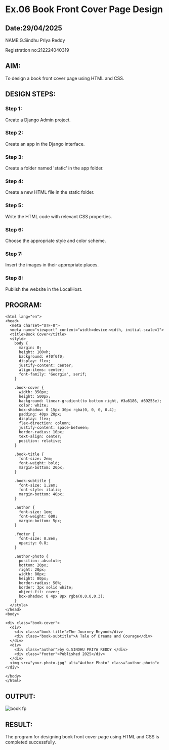# Ex.06 Book Front Cover Page Design
## Date:29/04/2025
NAME:G.Sindhu Priya Reddy

Registration no:212224040319

## AIM:
To design a book front cover page using HTML and CSS.

## DESIGN STEPS:

### Step 1:
Create a Django Admin project.

### Step 2:
Create an app in the Django interface.

### Step 3:
Create a folder named 'static' in the app folder.

### Step 4:
Create a new HTML file in the static folder.

### Step 5:
Write the HTML code with relevant CSS properties.

### Step 6:
Choose the appropriate style and color scheme.

### Step 7:
Insert the images in their appropriate places.

### Step 8:
Publish the website in the LocalHost.

## PROGRAM:
```<!DOCTYPE html>
<html lang="en">
<head>
  <meta charset="UTF-8">
  <meta name="viewport" content="width=device-width, initial-scale=1">
  <title>Book Cover</title>
  <style>
    body {
      margin: 0;
      height: 100vh;
      background: #f0f0f0;
      display: flex;
      justify-content: center;
      align-items: center;
      font-family: 'Georgia', serif;
    }

    .book-cover {
      width: 350px;
      height: 500px;
      background: linear-gradient(to bottom right, #3a6186, #89253e);
      color: white;
      box-shadow: 0 15px 30px rgba(0, 0, 0, 0.4);
      padding: 40px 20px;
      display: flex;
      flex-direction: column;
      justify-content: space-between;
      border-radius: 10px;
      text-align: center;
      position: relative;
    }

    .book-title {
      font-size: 2em;
      font-weight: bold;
      margin-bottom: 20px;
    }

    .book-subtitle {
      font-size: 1.2em;
      font-style: italic;
      margin-bottom: 40px;
    }

    .author {
      font-size: 1em;
      font-weight: 600;
      margin-bottom: 5px;
    }

    .footer {
      font-size: 0.8em;
      opacity: 0.8;
    }

    .author-photo {
      position: absolute;
      bottom: 20px;
      right: 20px;
      width: 80px;
      height: 80px;
      border-radius: 50%;
      border: 3px solid white;
      object-fit: cover;
      box-shadow: 0 4px 8px rgba(0,0,0,0.3);
    }
  </style>
</head>
<body>

<div class="book-cover">
  <div>
    <div class="book-title">The Journey Beyond</div>
    <div class="book-subtitle">A Tale of Dreams and Courage</div>
  </div>
  <div>
    <div class="author">by G.SINDHU PRIYA REDDY </div>
    <div class="footer">Published 2025</div>
  </div>
  <img src="your-photo.jpg" alt="Author Photo" class="author-photo">
</div>

</body>
</html>
```
## OUTPUT:
![book fp](https://github.com/user-attachments/assets/c14e1811-bfbe-44be-904e-f2fbd3167073)


## RESULT:
The program for designing book front cover page using HTML and CSS is completed successfully.
